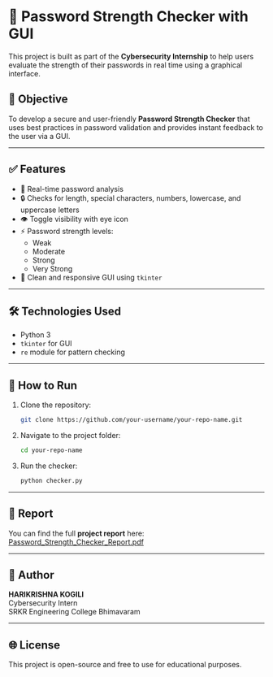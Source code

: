 # 🔐 Password Strength Checker with GUI

This project is built as part of the **Cybersecurity Internship** to help users evaluate the strength of their passwords in real time using a graphical interface.

## 📌 Objective

To develop a secure and user-friendly **Password Strength Checker** that uses best practices in password validation and provides instant feedback to the user via a GUI.

---

## ✅ Features

- 🧠 Real-time password analysis
- 🔒 Checks for length, special characters, numbers, lowercase, and uppercase letters
- 👁️ Toggle visibility with eye icon
- ⚡ Password strength levels:
  - Weak
  - Moderate
  - Strong
  - Very Strong
- 📱 Clean and responsive GUI using `tkinter`

---

## 🛠️ Technologies Used

- Python 3
- `tkinter` for GUI
- `re` module for pattern checking

---

## 🚀 How to Run

1. Clone the repository:
   ```bash
   git clone https://github.com/your-username/your-repo-name.git
   ```
2. Navigate to the project folder:
   ```bash
   cd your-repo-name
   ```
3. Run the checker:
   ```bash
   python checker.py
   ```

---

## 📝 Report

You can find the full **project report** here: [Password_Strength_Checker_Report.pdf](./Cybersecurity_Internship_Project_Report.pdf)

---

## 🙌 Author

**HARIKRISHNA KOGILI**  
Cybersecurity Intern  
SRKR Engineering College Bhimavaram

---

## 🌐 License

This project is open-source and free to use for educational purposes.
